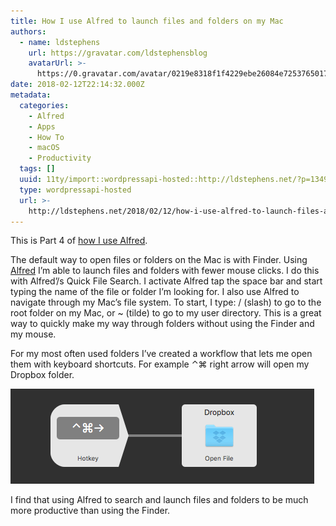 ```yaml
---
title: How I use Alfred to launch files and folders on my Mac
authors:
  - name: ldstephens
    url: https://gravatar.com/ldstephensblog
    avatarUrl: >-
      https://0.gravatar.com/avatar/0219e8318f1f4229ebe26084e7253765017f43ca0c631be37dc6d0b8ad6e40a4?s=96&d=identicon&r=G
date: 2018-02-12T22:14:32.000Z
metadata:
  categories:
    - Alfred
    - Apps
    - How To
    - macOS
    - Productivity
  tags: []
  uuid: 11ty/import::wordpressapi-hosted::http://ldstephens.net/?p=1349
  type: wordpressapi-hosted
  url: >-
    http://ldstephens.net/2018/02/12/how-i-use-alfred-to-launch-files-and-folders-on-my-mac/
---
```

This is Part 4 of [how I use Alfred](https://ldstephens.net/2018/01/16/all-the-ways-im-using-alfred-app-on-my-mac/).

The default way to open files or folders on the Mac is with Finder. Using [Alfred](https://www.alfredapp.com/) I’m able to launch files and folders with fewer mouse clicks. I do this with Alfred’/s Quick File Search. I activate Alfred tap the space bar and start typing the name of the file or folder I’m looking for. I also use Alfred to navigate through my Mac’s file system. To start, I type: / (slash) to go to the root folder on my Mac, or ~ (tilde) to go to my user directory. This is a great way to quickly make my way through folders without using the Finder and my mouse.

For my most often used folders I’ve created a workflow that lets me open them with keyboard shortcuts. For example ⌃⌘ right arrow will open my Dropbox folder.

![](assets/screenshot-of-alfred-preferenc-GLLTCjrguLCE.png)

I find that using Alfred to search and launch files and folders to be much more productive than using the Finder.